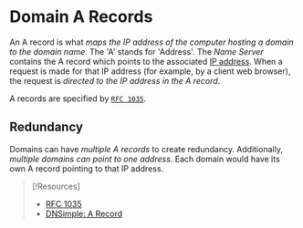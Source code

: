 
# Domain A Records
An A record is what *maps the IP address of the computer hosting a domain to the domain name*. The 'A' stands for 'Address'. The *Name Server* contains the A record which points to the associated [IP address](/networking/OSI/IP-addresses.md). When a request is made for that IP address (for example, by a client web browser), the request is *directed to the IP address in the A record*.

A records are specified by [`RFC 1035`](https://www.rfc-editor.org/rfc/rfc1035).
## Redundancy
Domains can have *multiple A records* to create redundancy. Additionally, *multiple domains can point to one address*. Each domain would have its own A record pointing to that IP address.

> [!Resources]
> - [RFC 1035](https://www.rfc-editor.org/rfc/rfc1035)
> - [DNSimple: A Record](https://support.dnsimple.com/articles/a-record/)


